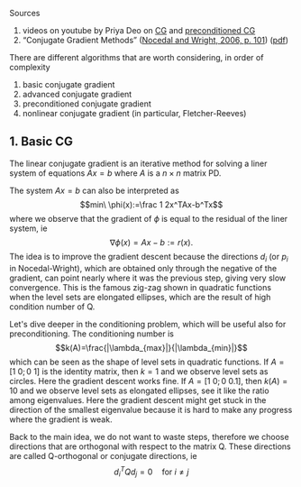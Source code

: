 Sources
1. videos on youtube by Priya Deo on [CG](https://www.youtube.com/watch?v=h4cG8jLGmKg) and [preconditioned CG](https://www.youtube.com/watch?v=zjzOYL4fhrQ)
2. “Conjugate Gradient Methods” ([Nocedal and Wright, 2006, p. 101](zotero://select/library/items/XU24DLQI)) ([pdf](zotero://open-pdf/library/items/SZ2KAERJ?page=121))

There are different algorithms that are worth considering, in order of complexity
1. basic conjugate gradient
2. advanced conjugate gradient
3. preconditioned conjugate gradient
4. nonlinear conjugate gradient (in particular, Fletcher-Reeves)

## 1. Basic CG
The linear conjugate gradient is an iterative method for solving a liner system of equations $Ax=b$ where $A$ is a $n\times n$ matrix PD.

The system $Ax=b$ can also be interpreted as $$min\ \phi(x):=\frac 1 2x^TAx-b^Tx$$ where we observe that the gradient of $\phi$ is equal to the residual of the liner system, ie $$\nabla\phi(x)=Ax-b:=r(x).$$
The idea is to improve the gradient descent because the directions $d_i$ (or $p_i$ in Nocedal-Wright), which are obtained only through the negative of the gradient, can point nearly where it was the previous step, giving very slow convergence.
This is the famous zig-zag shown in quadratic functions when the level sets are elongated ellipses, which are the result of high condition number of Q.

Let's dive deeper in the conditioning problem, which will be useful also for preconditioning.
The conditioning number is $$k(A)=\frac{|\lambda_{max}|}{|\lambda_{min}|}$$which can be seen as the shape of level sets in quadratic functions.
If $A=[1\ 0; 0\ 1]$ is the identity matrix, then $k=1$ and we observe level sets as circles. Here the gradient descent works fine.
If $A=[1\ 0; 0\ 0.1]$, then $k(A)=10$ and we observe level sets as elongated ellipses, see it like the ratio among eigenvalues. Here the gradient descent might get stuck in the direction of the smallest eigenvalue because it is hard to make any progress where the gradient is weak.

Back to the main idea, we do not want to waste steps, therefore we choose directions that are orthogonal with respect to the matrix Q. These directions are called Q-orthogonal or conjugate directions, ie $$d_i^T Q d_j = 0 \quad\text{for } i\neq j$$
